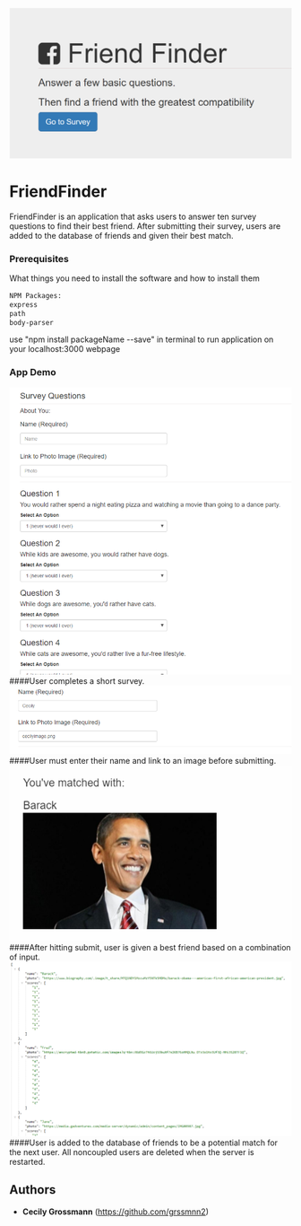 ![Title Page](images/main.PNG)

# FriendFinder

FriendFinder is an application that asks users to answer ten survey questions to find their best friend. After submitting their survey, users are added to the database of friends and given their best match. 

### Prerequisites

What things you need to install the software and how to install them

```
NPM Packages:
express
path
body-parser
```
use "npm install packageName --save" in terminal to run application on your localhost:3000 webpage

### App Demo

![survey page](/images/survey.PNG)
####User completes a short survey.
![user input ex](images/userinput.PNG)
####User must enter their name and link to an image before submitting.
![survey page](images/friend.PNG)
####After hitting submit, user is given a best friend based on a combination of input.
![survey page](images/apifriend.PNG)
####User is added to the database of friends to be a potential match for the next user. All noncoupled users are deleted when the server is restarted.

## Authors

* **Cecily Grossmann** (https://github.com/grssmnn2)